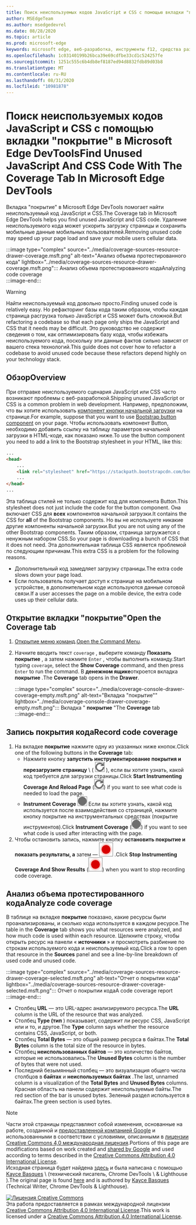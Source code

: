 ```yaml
---
title: Поиск неиспользуемых кодов JavaScript и CSS с помощью вкладки "покрытие" в Microsoft Edge DevTools
author: MSEdgeTeam
ms.author: msedgedevrel
ms.date: 08/28/2020
ms.topic: article
ms.prod: microsoft-edge
keywords: microsoft edge, веб-разработка, инструменты f12, средства разработчика
ms.openlocfilehash: 1c03140199b26bca39e69cdfbe33cd1c524257fe
ms.sourcegitcommit: 1251c555c6b4db8ef8187ed94d8832fdb89d03b8
ms.translationtype: MT
ms.contentlocale: ru-RU
ms.lasthandoff: 08/31/2020
ms.locfileid: "10981878"
---
```

<!-- Copyright Kayce Basques 

   Licensed under the Apache License, Version 2.0 (the "License");
   you may not use this file except in compliance with the License.
   You may obtain a copy of the License at

       https://www.apache.org/licenses/LICENSE-2.0

   Unless required by applicable law or agreed to in writing, software
   distributed under the License is distributed on an "AS IS" BASIS,
   WITHOUT WARRANTIES OR CONDITIONS OF ANY KIND, either express or implied.
   See the License for the specific language governing permissions and
   limitations under the License.  -->





# <span data-ttu-id="f0b84-103">Поиск неиспользуемых кодов JavaScript и CSS с помощью вкладки "покрытие" в Microsoft Edge DevTools</span><span class="sxs-lookup"><span data-stu-id="f0b84-103">Find Unused JavaScript And CSS Code With The Coverage Tab In Microsoft Edge DevTools</span></span>   



<span data-ttu-id="f0b84-104">Вкладка "покрытие" в Microsoft Edge DevTools помогает найти неиспользуемый код JavaScript и CSS.</span><span class="sxs-lookup"><span data-stu-id="f0b84-104">The Coverage tab in Microsoft Edge DevTools helps you find unused JavaScript and CSS code.</span></span>  <span data-ttu-id="f0b84-105">Удаление неиспользуемого кода может ускорить загрузку страницы и сохранить мобильные данные мобильных пользователей.</span><span class="sxs-lookup"><span data-stu-id="f0b84-105">Removing unused code may speed up your page load and save your mobile users cellular data.</span></span>  

:::image type="complex" source="../media/coverage-sources-resource-drawer-coverage.msft.png" alt-text="Анализ объема протестированного кода" lightbox="../media/coverage-sources-resource-drawer-coverage.msft.png":::
   <span data-ttu-id="f0b84-107">Анализ объема протестированного кода</span><span class="sxs-lookup"><span data-stu-id="f0b84-107">Analyzing code coverage</span></span>  
:::image-end:::  

> [!WARNING]
> <span data-ttu-id="f0b84-108">Найти неиспользуемый код довольно просто.</span><span class="sxs-lookup"><span data-stu-id="f0b84-108">Finding unused code is relatively easy.</span></span>  <span data-ttu-id="f0b84-109">Но рефакторинг базы кода таким образом, чтобы каждая страница расгрузка только JavaScript и CSS может быть сложной.</span><span class="sxs-lookup"><span data-stu-id="f0b84-109">But refactoring a codebase so that each page only ships the JavaScript and CSS that it needs may be difficult.</span></span>  <span data-ttu-id="f0b84-110">Это руководство не содержит сведения о том, как оптимизировать базу кода, чтобы избежать неиспользуемого кода, поскольку эти данные фактов сильно зависят от вашего стека технологий.</span><span class="sxs-lookup"><span data-stu-id="f0b84-110">This guide does not cover how to refactor a codebase to avoid unused code because these refactors depend highly on your technology stack.</span></span>  

## <span data-ttu-id="f0b84-111">Обзор</span><span class="sxs-lookup"><span data-stu-id="f0b84-111">Overview</span></span>   

<span data-ttu-id="f0b84-112">При отправке неиспользуемого сценария JavaScript или CSS часто возникают проблемы с веб-разработкой.</span><span class="sxs-lookup"><span data-stu-id="f0b84-112">Shipping unused JavaScript or CSS is a common problem in web development.</span></span>  <span data-ttu-id="f0b84-113">Например, предположим, что вы хотите использовать [компонент кнопки начальной загрузки][BootstrapButtons] на странице.</span><span class="sxs-lookup"><span data-stu-id="f0b84-113">For example, suppose that you want to use [Bootstrap button component][BootstrapButtons] on your page.</span></span>  <span data-ttu-id="f0b84-114">Чтобы использовать компонент Button, необходимо добавить ссылку на таблицу параметров начальной загрузки в HTML-коде, как показано ниже.</span><span class="sxs-lookup"><span data-stu-id="f0b84-114">To use the button component you need to add a link to the Bootstrap stylesheet in your HTML, like this:</span></span>  

```html
...
<head>
    ...
    <link rel="stylesheet" href="https://stackpath.bootstrapcdn.com/bootstrap/4.3.1/css/bootstrap.min.css" integrity="sha384-ggOyR0iXCbMQv3Xipma34MD+dH/1fQ784/j6cY/iJTQUOhcWr7x9JvoRxT2MZw1T" crossorigin="anonymous">
    ...
</head>
...
```  

<span data-ttu-id="f0b84-115">Эта таблица стилей не только содержит код для компонента Button.</span><span class="sxs-lookup"><span data-stu-id="f0b84-115">This stylesheet does not just include the code for the button component.</span></span>  <span data-ttu-id="f0b84-116">Она включает CSS для **всех** компонентов начальной загрузки.</span><span class="sxs-lookup"><span data-stu-id="f0b84-116">It contains the CSS for **all** of the Bootstrap components.</span></span>  <span data-ttu-id="f0b84-117">Но вы не используете никакие другие компоненты начальной загрузки.</span><span class="sxs-lookup"><span data-stu-id="f0b84-117">But you are not using any of the other Bootstrap components.</span></span>  <span data-ttu-id="f0b84-118">Таким образом, страница загружается с ненужным набором CSS.</span><span class="sxs-lookup"><span data-stu-id="f0b84-118">So your page is downloading a bunch of CSS that it does not need.</span></span>  <span data-ttu-id="f0b84-119">Эта дополнительная таблица CSS является проблемой по следующим причинам.</span><span class="sxs-lookup"><span data-stu-id="f0b84-119">This extra CSS is a problem for the following reasons.</span></span>  

*   <span data-ttu-id="f0b84-120">Дополнительный код замедляет загрузку страницы.</span><span class="sxs-lookup"><span data-stu-id="f0b84-120">The extra code slows down your page load.</span></span>  <!--See [Render-Blocking CSS][render].  -->  
*   <span data-ttu-id="f0b84-121">Если пользователь получает доступ к странице на мобильном устройстве, в дополнительном коде используются данные сотовой связи.</span><span class="sxs-lookup"><span data-stu-id="f0b84-121">If a user accesses the page on a mobile device, the extra code uses up their cellular data.</span></span>  
    
<!--[render]: /web/fundamentals/performance/critical-rendering-path/render-blocking-css  -->  

## <span data-ttu-id="f0b84-122">Открытие вкладки "покрытие"</span><span class="sxs-lookup"><span data-stu-id="f0b84-122">Open the Coverage tab</span></span>   

1.  <span data-ttu-id="f0b84-123">[Открытие меню команд][DevToolsCommandMenu].</span><span class="sxs-lookup"><span data-stu-id="f0b84-123">[Open the Command Menu][DevToolsCommandMenu].</span></span>  
1.  <span data-ttu-id="f0b84-124">Начните вводить текст `coverage` , выберите команду **Показать покрытие** , а затем нажмите `Enter` , чтобы выполнить команду.</span><span class="sxs-lookup"><span data-stu-id="f0b84-124">Start typing `coverage`, select the **Show Coverage** command, and then press `Enter` to run the command.</span></span>  <span data-ttu-id="f0b84-125">В **денежном ящике**откроется вкладка **покрытие** .</span><span class="sxs-lookup"><span data-stu-id="f0b84-125">The **Coverage** tab opens in the **Drawer**.</span></span>  

    :::image type="complex" source="../media/coverage-console-drawer-coverage-empty.msft.png" alt-text="Вкладка "покрытие"" lightbox="../media/coverage-console-drawer-coverage-empty.msft.png":::
       <span data-ttu-id="f0b84-127">Вкладка " **покрытие** "</span><span class="sxs-lookup"><span data-stu-id="f0b84-127">The **Coverage** tab</span></span>  
    :::image-end:::  
    
## <span data-ttu-id="f0b84-128">Запись покрытия кода</span><span class="sxs-lookup"><span data-stu-id="f0b84-128">Record code coverage</span></span>   

1.  <span data-ttu-id="f0b84-129">На вкладке **покрытие** нажмите одну из указанных ниже кнопок.</span><span class="sxs-lookup"><span data-stu-id="f0b84-129">Click one of the following buttons in the **Coverage** tab:</span></span>  
    *   <span data-ttu-id="f0b84-130">Нажмите кнопку **запустить инструментирование покрытия и перезагрузите страницу** \ ( ![ Запуск инструментированного покрытия и перезагрузка страницы ][ImageReloadIcon] \), если вы хотите узнать, какой код требуется для загрузки страницы.</span><span class="sxs-lookup"><span data-stu-id="f0b84-130">Click **Start Instrumenting Coverage And Reload Page** \(![Start Instrumenting Coverage And Reload Page][ImageReloadIcon]\) if you want to see what code is needed to load the page.</span></span>  
    *   <span data-ttu-id="f0b84-131">**Instrument Coverage** ![ ][ImageRecordIcon] Если вы хотите узнать, какой код используется после взаимодействия со страницей, нажмите кнопку покрытие на инструментальных средствах (покрытие инструментов).</span><span class="sxs-lookup"><span data-stu-id="f0b84-131">Click **Instrument Coverage** \(![Instrument Coverage][ImageRecordIcon]\) if you want to see what code is used after interacting with the page.</span></span>  
1.  <span data-ttu-id="f0b84-132">Чтобы остановить запись, нажмите кнопку **остановить покрытие и показать результаты, а** затем — ![ остановить покрытие инструментирования и показать результаты ][ImageStopIcon] .</span><span class="sxs-lookup"><span data-stu-id="f0b84-132">Click **Stop Instrumenting Coverage And Show Results** \(![Stop Instrumenting Coverage And Show Results][ImageStopIcon]\) when you want to stop recording code coverage.</span></span>  
    
## <span data-ttu-id="f0b84-133">Анализ объема протестированного кода</span><span class="sxs-lookup"><span data-stu-id="f0b84-133">Analyze code coverage</span></span>   

<span data-ttu-id="f0b84-134">В таблице на вкладке **покрытие** показано, какие ресурсы были проанализированы, и сколько кода используется в каждом ресурсе.</span><span class="sxs-lookup"><span data-stu-id="f0b84-134">The table in the **Coverage** tab shows you what resources were analyzed, and how much code is used within each resource.</span></span>  <span data-ttu-id="f0b84-135">Щелкните строку, чтобы открыть ресурс на панели « **источники** » и просмотреть разбиение по строкам используемого кода и неиспользуемый код.</span><span class="sxs-lookup"><span data-stu-id="f0b84-135">Click a row to open that resource in the **Sources** panel and see a line-by-line breakdown of used code and unused code.</span></span>  

:::image type="complex" source="../media/coverage-sources-resource-drawer-coverage-selected.msft.png" alt-text="Отчет о покрытии кода" lightbox="../media/coverage-sources-resource-drawer-coverage-selected.msft.png":::
   <span data-ttu-id="f0b84-137">Отчет о покрытии кода</span><span class="sxs-lookup"><span data-stu-id="f0b84-137">A code coverage report</span></span>  
:::image-end:::  

*   <span data-ttu-id="f0b84-138">Столбец **URL** — это URL-адрес анализируемого ресурса.</span><span class="sxs-lookup"><span data-stu-id="f0b84-138">The **URL** column is the URL of the resource that was analyzed.</span></span>  
*   <span data-ttu-id="f0b84-139">Столбец **Type (тип** ) показывает, содержит ли ресурс CSS, JavaScript или и то, и другое.</span><span class="sxs-lookup"><span data-stu-id="f0b84-139">The **Type** column says whether the resource contains CSS, JavaScript, or both.</span></span>  
*   <span data-ttu-id="f0b84-140">Столбец **Total Bytes** — это общий размер ресурса в байтах.</span><span class="sxs-lookup"><span data-stu-id="f0b84-140">The **Total Bytes** column is the total size of the resource in bytes.</span></span>  
*   <span data-ttu-id="f0b84-141">Столбец **неиспользованных байтов** — это количество байтов, которые не использовались.</span><span class="sxs-lookup"><span data-stu-id="f0b84-141">The **Unused Bytes** column is the number of bytes that were not used.</span></span>  
*   <span data-ttu-id="f0b84-142">Последний безымянный столбец — это визуализация общего числа столбцов в **байтах** и **неиспользуемых байтах** .</span><span class="sxs-lookup"><span data-stu-id="f0b84-142">The last, unnamed column is a visualization of the **Total Bytes** and **Unused Bytes** columns.</span></span>  <span data-ttu-id="f0b84-143">Красная область на панели содержит неиспользуемые байты.</span><span class="sxs-lookup"><span data-stu-id="f0b84-143">The red section of the bar is unused bytes.</span></span>  <span data-ttu-id="f0b84-144">Зеленый раздел используется в байтах.</span><span class="sxs-lookup"><span data-stu-id="f0b84-144">The green section is used bytes.</span></span>  
    
<!--  
 


-->  

<!-- image links -->  

[ImageReloadIcon]: ../media/reload-icon.msft.png  
[ImageRecordIcon]: ../media/record-icon.msft.png  
[ImageStopIcon]: ../media/stop-icon.msft.png  

<!-- links -->  

[DevToolsCommandMenu]: ../command-menu/index.md "Выполнение команд с помощью командного меню Microsoft Edge DevTools | Документы Microsoft"  

[BootstrapButtons]: https://getbootstrap.com/docs/4.3/components/buttons "Кнопки для загрузки"  

> [!NOTE]
> <span data-ttu-id="f0b84-147">Части этой страницы представляют собой изменения, основанные на работе, созданной и [предоставленной компанией Google][GoogleSitePolicies] и использованными в соответствии с условиями, описанными в [лицензии Creative Commons 4,0 международная лицензия][CCA4IL].</span><span class="sxs-lookup"><span data-stu-id="f0b84-147">Portions of this page are modifications based on work created and [shared by Google][GoogleSitePolicies] and used according to terms described in the [Creative Commons Attribution 4.0 International License][CCA4IL].</span></span>  
> <span data-ttu-id="f0b84-148">Исходная страница будет найдена [здесь](https://developers.google.com/web/tools/chrome-devtools/coverage/index) и была написана с помощью [Kayce Basques][KayceBasques] \ (технический писатель, Chrome DevTools \ & Lighthouse \).</span><span class="sxs-lookup"><span data-stu-id="f0b84-148">The original page is found [here](https://developers.google.com/web/tools/chrome-devtools/coverage/index) and is authored by [Kayce Basques][KayceBasques] \(Technical Writer, Chrome DevTools \& Lighthouse\).</span></span>  

[![Лицензия Creative Commons][CCby4Image]][CCA4IL]  
<span data-ttu-id="f0b84-150">Эта работа предоставляется в рамках международной лицензии [Creative Commons Attribution 4.0 International License][CCA4IL].</span><span class="sxs-lookup"><span data-stu-id="f0b84-150">This work is licensed under a [Creative Commons Attribution 4.0 International License][CCA4IL].</span></span>  

[CCA4IL]: https://creativecommons.org/licenses/by/4.0  
[CCby4Image]: https://i.creativecommons.org/l/by/4.0/88x31.png  
[GoogleSitePolicies]: https://developers.google.com/terms/site-policies  
[KayceBasques]: https://developers.google.com/web/resources/contributors/kaycebasques  

